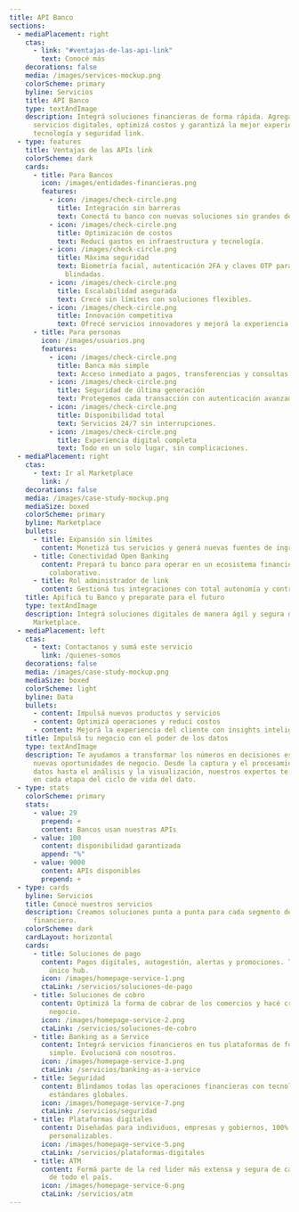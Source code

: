 ```yaml
---
title: API Banco
sections:
  - mediaPlacement: right
    ctas:
      - link: "#ventajas-de-las-api-link"
        text: Conocé más
    decorations: false
    media: /images/services-mockup.png
    colorScheme: primary
    byline: Servicios
    title: API Banco
    type: textAndImage
    description: Integrá soluciones financieras de forma rápida. Agregá nuevos
      servicios digitales, optimizá costos y garantizá la mejor experiencia, con
      tecnología y seguridad link.
  - type: features
    title: Ventajas de las APIs link
    colorScheme: dark
    cards:
      - title: Para Bancos
        icon: /images/entidades-financieras.png
        features:
          - icon: /images/check-circle.png
            title: Integración sin barreras
            text: Conectá tu banco con nuevas soluciones sin grandes desarrollos.
          - icon: /images/check-circle.png
            title: Optimización de costos
            text: Reducí gastos en infraestructura y tecnología.
          - icon: /images/check-circle.png
            title: Máxima seguridad
            text: Biometría facial, autenticación 2FA y claves OTP para operaciones
              blindadas.
          - icon: /images/check-circle.png
            title: Escalabilidad asegurada
            text: Crecé sin límites con soluciones flexibles.
          - icon: /images/check-circle.png
            title: Innovación competitiva
            text: Ofrecé servicios innovadores y mejorá la experiencia de tus clientes.
      - title: Para personas
        icon: /images/usuarios.png
        features:
          - icon: /images/check-circle.png
            title: Banca más simple
            text: Acceso inmediato a pagos, transferencias y consultas.
          - icon: /images/check-circle.png
            title: Seguridad de última generación
            text: Protegemos cada transacción con autenticación avanzada.
          - icon: /images/check-circle.png
            title: Disponibilidad total
            text: Servicios 24/7 sin interrupciones.
          - icon: /images/check-circle.png
            title: Experiencia digital completa
            text: Todo en un solo lugar, sin complicaciones.
  - mediaPlacement: right
    ctas:
      - text: Ir al Marketplace
        link: /
    decorations: false
    media: /images/case-study-mockup.png
    mediaSize: boxed
    colorScheme: primary
    byline: Marketplace
    bullets:
      - title: Expansión sin límites
        content: Monetizá tus servicios y generá nuevas fuentes de ingresos.
      - title: Conectividad Open Banking
        content: Prepará tu banco para operar en un ecosistema financiero abierto y
          colaborativo.
      - title: Rol administrador de link
        content: Gestioná tus integraciones con total autonomía y control.
    title: Apificá tu Banco y preparate para el futuro
    type: textAndImage
    description: Integrá soluciones digitales de manera ágil y segura desde nuestro
      Marketplace.
  - mediaPlacement: left
    ctas:
      - text: Contactanos y sumá este servicio
        link: /quienes-somos
    decorations: false
    media: /images/case-study-mockup.png
    mediaSize: boxed
    colorScheme: light
    byline: Data
    bullets:
      - content: Impulsá nuevos productos y servicios
      - content: Optimizá operaciones y reducí costos
      - content: Mejorá la experiencia del cliente con insights inteligentes
    title: Impulsá tu negocio con el poder de los datos
    type: textAndImage
    description: Te ayudamos a transformar los números en decisiones estratégicas y
      nuevas oportunidades de negocio. Desde la captura y el procesamiento de
      datos hasta el análisis y la visualización, nuestros expertos te acompañan
      en cada etapa del ciclo de vida del dato.
  - type: stats
    colorScheme: primary
    stats:
      - value: 29
        prepend: +
        content: Bancos usan nuestras APIs
      - value: 100
        content: disponibilidad garantizada
        append: "%"
      - value: 9000
        content: APIs disponibles
        prepend: +
  - type: cards
    byline: Servicios
    title: Conocé nuestros servicios
    description: Creamos soluciones punta a punta para cada segmento del ecosistema
      financiero.
    colorScheme: dark
    cardLayout: horizontal
    cards:
      - title: Soluciones de pago
        content: Pagos digitales, autogestión, alertas y promociones. Todo desde un
          único hub.
        icon: /images/homepage-service-1.png
        ctaLink: /servicios/soluciones-de-pago
      - title: Soluciones de cobro
        content: Optimizá la forma de cobrar de los comercios y hacé crecer cada
          negocio.
        icon: /images/homepage-service-2.png
        ctaLink: /servicios/soluciones-de-cobro
      - title: Banking as a Service
        content: Integrá servicios financieros en tus plataformas de forma rápida,
          simple. Evolucioná con nosotros.
        icon: /images/homepage-service-3.png
        ctaLink: /servicios/banking-as-a-service
      - title: Seguridad
        content: Blindamos todas las operaciones financieras con tecnología de punta y
          estándares globales.
        icon: /images/homepage-service-7.png
        ctaLink: /servicios/seguridad
      - title: Plataformas digitales
        content: Diseñadas para individuos, empresas y gobiernos, 100% integrables y
          personalizables.
        icon: /images/homepage-service-5.png
        ctaLink: /servicios/plataformas-digitales
      - title: ATM
        content: Formá parte de la red lider más extensa y segura de cajeros automáticos
          de todo el país.
        icon: /images/homepage-service-6.png
        ctaLink: /servicios/atm
---
```

